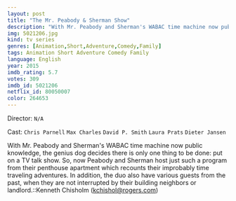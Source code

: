 ```yaml
---
layout: post
title: "The Mr. Peabody & Sherman Show"
description: "With Mr. Peabody and Sherman's WABAC time machine now public knowledge, the genius dog decides there is only one thing to be done: put on a TV talk show. So, now Peabody and Sherman host just such a program from their penthouse apartment which recounts their improbably time traveling adventures. In addition, the duo also have various guests from the past, when they are not interrupted by their building neighbors or landlord..."
img: 5021206.jpg
kind: tv series
genres: [Animation,Short,Adventure,Comedy,Family]
tags: Animation Short Adventure Comedy Family 
language: English
year: 2015
imdb_rating: 5.7
votes: 309
imdb_id: 5021206
netflix_id: 80050007
color: 264653
---
```

Director: `N/A`  

Cast: `Chris Parnell` `Max Charles` `David P. Smith` `Laura Prats` `Dieter Jansen` 

With Mr. Peabody and Sherman's WABAC time machine now public knowledge, the genius dog decides there is only one thing to be done: put on a TV talk show. So, now Peabody and Sherman host just such a program from their penthouse apartment which recounts their improbably time traveling adventures. In addition, the duo also have various guests from the past, when they are not interrupted by their building neighbors or landlord.::Kenneth Chisholm (kchishol@rogers.com)